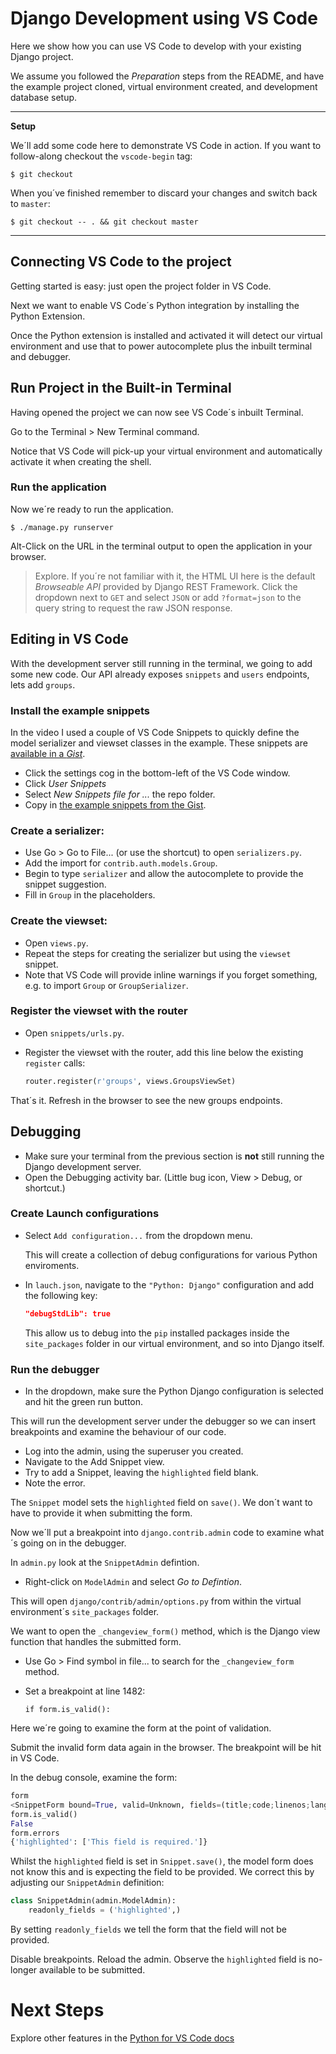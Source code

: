 # Django Development using VS Code

Here we show how you can use VS Code to develop with your existing Django project.

We assume you followed the _Preparation_ steps from the README, and have the example project cloned, virtual environment created, and development database setup.

----

**Setup**

We´ll add some code here to demonstrate VS Code in action. If you want to follow-along checkout the `vscode-begin` tag:

    $ git checkout

When you´ve finished remember to discard your changes and switch back to `master`:

    $ git checkout -- . && git checkout master

----

## Connecting VS Code to the project

Getting started is easy: just open the project folder in VS Code.

Next we want to enable VS Code´s Python integration by installing the Python Extension.

Once the Python extension is installed and activated it will detect our virtual environment and use that to power autocomplete plus the inbuilt terminal and debugger.

## Run Project in the Built-in Terminal

Having opened the project we can now see VS Code´s inbuilt Terminal.

Go to the Terminal > New Terminal command.

Notice that VS Code will pick-up your virtual environment and automatically
activate it when creating the shell.

### Run the application

Now we´re ready to run the application.

```
$ ./manage.py runserver
```

Alt-Click on the URL in the terminal output to open the application in your
browser.

> Explore. If you´re not familiar with it, the HTML UI here is the default _Browseable API_ provided by Django REST Framework.
Click the dropdown next to `GET` and select `JSON` or add `?format=json` to the query string
to request the raw JSON response.


## Editing in VS Code

With the development server still running in the terminal, we going to add some new code. Our API already exposes `snippets` and `users` endpoints, lets add `groups`.

### Install the example snippets

In the video I used a couple of VS Code Snippets to quickly define the model serializer and viewset classes in the example. These snippets are [available in a _Gist_][drf-gist].

* Click the settings cog in the bottom-left of the VS Code window.
* Click _User Snippets_
* Select _New Snippets file for ..._ the repo folder.
* Copy in [the example snippets from the Gist][drf-gist].

### Create a serializer:

* Use Go > Go to File... (or use the shortcut) to open `serializers.py`.
* Add the import for `contrib.auth.models.Group`.
* Begin to type `serializer` and allow the autocomplete to provide the snippet suggestion.
* Fill in `Group` in the placeholders.

### Create the viewset:

* Open `views.py`.
* Repeat the steps for creating the serializer but using the `viewset` snippet.
* Note that VS Code will provide inline warnings if you forget something, e.g.
  to import `Group` or `GroupSerializer`.

### Register the viewset with the router

* Open `snippets/urls.py`.
* Register the viewset with the router, add this line below the existing `register` calls:

    ```python
    router.register(r'groups', views.GroupsViewSet)
    ```

That´s it. Refresh in the browser to see the new groups endpoints.

## Debugging

* Make sure your terminal from the previous section is **not** still running the Django development server.
* Open the Debugging activity bar. (Little bug icon, View > Debug, or shortcut.)

### Create Launch configurations

* Select `Add configuration...` from the dropdown menu.

    This will create a collection of debug configurations for various Python enviroments.
* In `lauch.json`, navigate to the `"Python: Django"` configuration and add the following key:

    ```json
    "debugStdLib": true
    ```

    This allow us to debug into the `pip` installed packages inside the
    `site_packages` folder in our virtual environment, and so into Django itself.

### Run the debugger

* In the dropdown, make sure the Python Django configuration is selected and hit the green run button.

This will run the development server under the debugger so we can insert
breakpoints and examine the behaviour of our code.

* Log into the admin, using the superuser you created.
* Navigate to the Add Snippet view.
* Try to add a Snippet, leaving the `highlighted` field blank.
* Note the error.

The `Snippet` model sets the `highlighted` field on `save()`. We don´t want to have to provide it when submitting the form.

Now we´ll put a breakpoint into `django.contrib.admin` code to examine what´s going on in the debugger.

In `admin.py` look at the `SnippetAdmin` defintion.

* Right-click on `ModelAdmin` and select _Go to Defintion_.

This will open `django/contrib/admin/options.py` from within the virtual environment´s `site_packages` folder.

We want to open the `_changeview_form()` method, which is the Django view function that handles the submitted form.

* Use Go > Find symbol in file... to search for the `_changeview_form` method.

* Set a breakpoint at line 1482:

    `if form.is_valid():`

Here we´re going to examine the form at the point of validation.

Submit the invalid form data again in the browser. The breakpoint will be hit in VS Code.

In the debug console, examine the form:

```python
form
<SnippetForm bound=True, valid=Unknown, fields=(title;code;linenos;language;style;owner;highlighted)>
form.is_valid()
False
form.errors
{'highlighted': ['This field is required.']}
```

Whilst the `highlighted` field is set in `Snippet.save()`, the model form does not know this and is expecting the field to be provided. We correct this by adjusting our `SnippetAdmin` definition:

```python
class SnippetAdmin(admin.ModelAdmin):
    readonly_fields = ('highlighted',)
```

By setting `readonly_fields` we tell the form that the field will not be provided.

Disable breakpoints. Reload the admin. Observe the `highlighted` field is no-longer available to be submitted.

# Next Steps

Explore other features in the [Python for VS Code docs][vscode-python]




[drf-gist]: https://gist.github.com/carltongibson/6d2870c7958dafe5002686454605d8b0
[new-issue]: https://github.com/carltongibson/rest-framework-tutorial/issues/new
[vscode-python]: https://code.visualstudio.com/docs/python/python-tutorial

[vscode-django-tutorial]: https://aka.ms/AA3fvpi